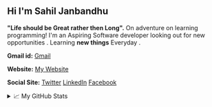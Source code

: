 ## Hi I'm Sahil Janbandhu
**"Life should be Great rather then Long".**
On adventure on learning programming! 
I'm an Aspiring Software developer looking out for new opportunities .
Learning **new things** Everyday . 

**Gmail id:**
[Gmail](https://www.github.com/sahil14498@gmail.com)

**Website:** [My Website](https://sahiljanbandhu.github.io/)

**Social Site:**
[Twitter](https://twitter.com/sahil_janbandhu) [LinkedIn](https://www.linkedin.com/in/sahil-janbandhu/) [Facebook](https://www.facebook.com/s.d.janbandhu)

  
<details>
  <summary>📈 My GitHub Stats</summary>
  
   ![Sahil Janbandhu Stats](https://github-readme-stats.vercel.app/api?username=sahiljanbandhu&show_icons=true&theme=vision-friendly-dark)



  





